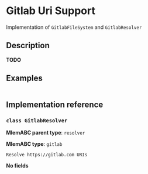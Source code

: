 # Gitlab Uri Support

Implementation of `GitlabFileSystem` and `GitlabResolver`

## Description

**TODO**

## Examples

```python

```

## Implementation reference

### `class GitlabResolver`

**MlemABC parent type**: `resolver`

**MlemABC type**: `gitlab`

    Resolve https://gitlab.com URIs

**No fields**
